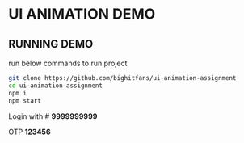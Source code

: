 # UI ANIMATION DEMO

## RUNNING DEMO

run below commands to run project

```bash
git clone https://github.com/bighitfans/ui-animation-assignment
cd ui-animation-assignment
npm i
npm start
```

Login with # **9999999999**

OTP **123456**
